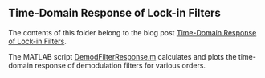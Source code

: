 ## Time-Domain Response of Lock-in Filters

The contents of this folder belong to the blog post [Time-Domain Response of Lock-in Filters](https://www.zhinst.com/blogs/time-domain-response-lock-filters).

The MATLAB script [DemodFilterResponse.m](DemodFilterResponse.m) calculates and plots the time-domain response of demodulation filters for various orders.
